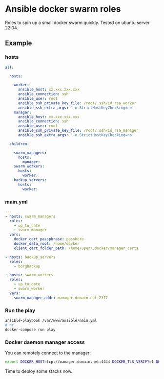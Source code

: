 Ansible docker swarm roles
==========================

Roles to spin up a small docker swarm quickly. Tested on ubuntu server 22.04.

Example
-------

### hosts

```yml
all:

  hosts:

    worker:
      ansible_host: xx.xxx.xxx.xxx
      ansible_connection: ssh
      ansible_user: root
      ansible_ssh_private_key_file: /root/.ssh/id_rsa_worker
      ansible_ssh_extra_args: '-o StrictHostKeyChecking=no'
    manager:
      ansible_host: xx.xxx.xxx.xxx
      ansible_connection: ssh
      ansible_user: root
      ansible_ssh_private_key_file: /root/.ssh/id_rsa_manager
      ansible_ssh_extra_args: '-o StrictHostKeyChecking=no'

  children:

    swarm_managers:
      hosts:
        manager:
    swarm_workers:
      hosts:
        worker:
    backup_servers:
      hosts:
        worker:
```

### main.yml

```yml
---
- hosts: swarm_managers
  roles:
    - up_to_date
    - swarm_manager
  vars:
    docker_cert_passphrase: passhere
    docker_data_root: /home/docker
    client_cert_folder_path: /home/user/.docker/manager_certs

- hosts: backup_servers
  roles:
    - borgbackup

- hosts: swarm_workers
  roles:
    - up_to_date
    - swarm_worker
  vars:
    swarm_manager_addr: manager.domain.net:2377

```

### Run the play

```bash
ansible-playbook /var/www/ansible/main.yml
# or
docker-compose run play
```

### Docker daemon manager access

You can remotely connect to the manager:

```bash
export DOCKER_HOST=tcp://manager.domain.net:4444 DOCKER_TLS_VERIFY=1 DOCKER_CERT_PATH=/home/user/.docker/manager_certs
```

Time to deploy some stacks now.